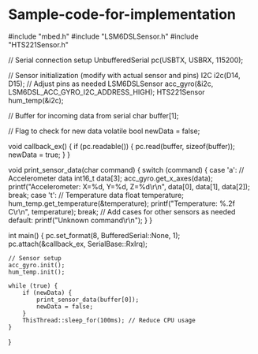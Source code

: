 # Sample-code-for-implementation
#include "mbed.h"
#include "LSM6DSLSensor.h"
#include "HTS221Sensor.h"

// Serial connection setup
UnbufferedSerial pc(USBTX, USBRX, 115200);

// Sensor initialization (modify with actual sensor and pins)
I2C i2c(D14, D15);  // Adjust pins as needed
LSM6DSLSensor acc_gyro(&i2c, LSM6DSL_ACC_GYRO_I2C_ADDRESS_HIGH);
HTS221Sensor hum_temp(&i2c);

// Buffer for incoming data from serial
char buffer[1];

// Flag to check for new data
volatile bool newData = false;

void callback_ex() {
    if (pc.readable()) {
        pc.read(buffer, sizeof(buffer));
        newData = true;
    }
}

void print_sensor_data(char command) {
    switch (command) {
        case 'a': // Accelerometer data
            int16_t data[3];
            acc_gyro.get_x_axes(data);
            printf("Accelerometer: X=%d, Y=%d, Z=%d\r\n", data[0], data[1], data[2]);
            break;
        case 't': // Temperature data
            float temperature;
            hum_temp.get_temperature(&temperature);
            printf("Temperature: %.2f C\r\n", temperature);
            break;
        // Add cases for other sensors as needed
        default:
            printf("Unknown command\r\n");
    }
}

int main() {
    pc.set_format(8, BufferedSerial::None, 1);
    pc.attach(&callback_ex, SerialBase::RxIrq);

    // Sensor setup
    acc_gyro.init();
    hum_temp.init();

    while (true) {
        if (newData) {
            print_sensor_data(buffer[0]);
            newData = false;
        }
        ThisThread::sleep_for(100ms); // Reduce CPU usage
    }
}
